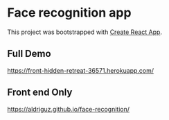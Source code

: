 # Face recognition app 

This project was bootstrapped with [Create React App](https://github.com/facebook/create-react-app).

## Full Demo

https://front-hidden-retreat-36571.herokuapp.com/

## Front end Only

https://aldriguz.github.io/face-recognition/
